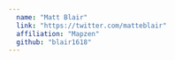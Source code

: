 ```yaml
---
  name: "Matt Blair"
  link: "https://twitter.com/matteblair"
  affiliation: "Mapzen"
  github: "blair1618"
---
```

